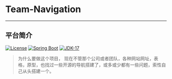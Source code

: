 # Team-Navigation

- - -
## 平台简介
[![License](https://img.shields.io/badge/License-MIT-blue.svg)](https://gitee.com/dromara/RuoYi-Vue-Plus/blob/master/LICENSE)
[![Spring Boot](https://img.shields.io/badge/Spring%20Boot-3.1-blue.svg)]()
[![JDK-17](https://img.shields.io/badge/JDK-17-green.svg)]()

>  为什么要做这个项目， 现在不管那个公司或者团队，各种网站网址，表格，原型，也找过一些开源的导航搭建了，或多或少都有一些问题，索性自己从头搭建一个。